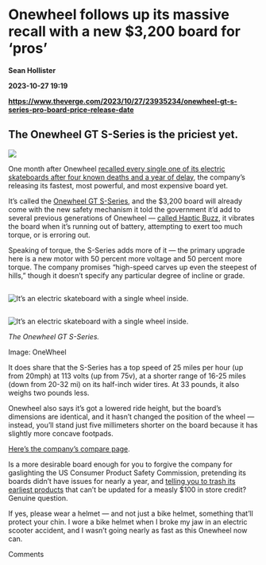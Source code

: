 # Onewheel follows up its massive recall with a new $3,200 board for ‘pros’
**Sean Hollister**

**2023-10-27 19:19**

**https://www.theverge.com/2023/10/27/23935234/onewheel-gt-s-series-pro-board-price-release-date**

The Onewheel GT S-Series is the priciest yet.
---------------------------------------------

![](https://cdn.vox-cdn.com/thumbor/_9KJGIFobBxf2Id8kwyoYH9KByQ=/0x0:1723x1315/1200x628/filters:focal(973x800:974x801)/cdn.vox-cdn.com/uploads/chorus_asset/file/25038537/onewheel_field.jpg)

One month after Onewheel [recalled every single one of its electric skateboards after four known deaths and a year of delay](https://www.theverge.com/2023/9/29/23896151/onewheel-cpsc-recall-future-motion-crash-death), the company’s releasing its fastest, most powerful, and most expensive board yet.

It’s called the [Onewheel GT S-Series](https://onewheel.com/pages/onewheel-gt-s-series), and the $3,200 board will already come with the new safety mechanism it told the government it’d add to several previous generations of Onewheel — [called Haptic Buzz](https://www.theverge.com/2023/9/29/23896151/onewheel-cpsc-recall-future-motion-crash-death#:~:text=%E2%80%9CHaptic%20Buzz%E2%80%9D%20feedback), it vibrates the board when it’s running out of battery, attempting to exert too much torque, or is erroring out.

Speaking of torque, the S-Series adds more of it — the primary upgrade here is a new motor with 50 percent more voltage and 50 percent more torque. The company promises “high-speed carves up even the steepest of hills,” though it doesn’t specify any particular degree of incline or grade.

![It’s an electric skateboard with a single wheel inside.](data:image/gif;base64,R0lGODlhAQABAIAAAAAAAP///yH5BAEAAAAALAAAAAABAAEAAAIBRAA7)

![It’s an electric skateboard with a single wheel inside.](https://duet-cdn.vox-cdn.com/thumbor/0x0:1723x1315/2400x1832/filters:focal(862x658:863x659):format(webp)/cdn.vox-cdn.com/uploads/chorus_asset/file/25038537/onewheel_field.jpg)

![It’s an electric skateboard with a single wheel inside.](data:image/gif;base64,R0lGODlhAQABAIAAAAAAAP///yH5BAEAAAAALAAAAAABAAEAAAIBRAA7)

![It’s an electric skateboard with a single wheel inside.](https://duet-cdn.vox-cdn.com/thumbor/0x0:1723x1315/2400x1832/filters:focal(862x658:863x659):format(webp)/cdn.vox-cdn.com/uploads/chorus_asset/file/25038537/onewheel_field.jpg)

_The Onewheel GT S-Series._

Image: OneWheel

It does share that the S-Series has a top speed of 25 miles per hour (up from 20mph) at 113 volts (up from 75v), at a shorter range of 16-25 miles (down from 20-32 mi) on its half-inch wider tires. At 33 pounds, it also weighs two pounds less.

Onewheel also says it’s got a lowered ride height, but the board’s dimensions are identical, and it hasn’t changed the position of the wheel — instead, you’ll stand just five millimeters shorter on the board because it has slightly more concave footpads.

[Here’s the company’s compare page](https://onewheel.com/pages/compare).

Is a more desirable board enough for you to forgive the company for gaslighting the US Consumer Product Safety Commission, pretending its boards didn’t have issues for nearly a year, and [telling you to trash its earliest products](https://www.theverge.com/2023/9/29/23896151/onewheel-cpsc-recall-future-motion-crash-death#:~:text=new%20video.-,For%20early%20adopters,-%2C%20however%2C%20owners%20can) that can’t be updated for a measly $100 in store credit? Genuine question.

If yes, please wear a helmet — and not just a bike helmet, something that’ll protect your chin. I wore a bike helmet when I broke my jaw in an electric scooter accident, and I wasn’t going nearly as fast as this Onewheel now can.

Comments
